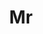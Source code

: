 ---
name: Junge Zhang
title: Mr
email: 
website: 
note: 
category: Undergraduate Students
photo: 
---